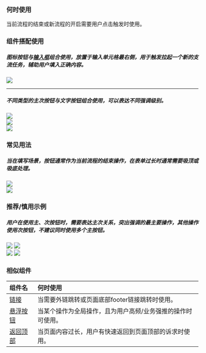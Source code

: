 

### 何时使用

当前流程的结束或新流程的开启需要用户点击触发时使用。

### 组件搭配使用

##### 图标按钮与[输入框](./input)组合使用，放置于输入单元格最右侧，用于触发拉起一个新的支流任务，辅助用户填入正确内容。

<div class="legend">
  <div class="item">
    <img src="https://tdesign.gtimg.com/site/design/mobile-guide/button/button-1.png" />
    <em></em>
  </div>
</div>

<hr />

##### 不同类型的主次按钮与文字按钮组合使用，可以表达不同强调级别。

<div class="legend">
  <div class="item">
    <img src="https://tdesign.gtimg.com/site/design/mobile-guide/button/button-2.png" />
    <em></em>
  </div>

  <div class="item">
    <img src="https://tdesign.gtimg.com/site/design/mobile-guide/button/button-3.png" />
    <em></em>
  </div>
</div>

<div class="legend">
  <div class="item">
    <img src="https://tdesign.gtimg.com/site/design/mobile-guide/button/button-4.png" />
    <em></em>
  </div>
</div>


### 常见用法

##### 当在填写场景，按钮通常作为当前流程的结束操作，在表单过长时通常需要吸顶或吸底处理。
<div class="legend">
  <div class="item">
    <img src="https://tdesign.gtimg.com/site/design/mobile-guide/button/button-5.png" />
    <em></em>
  </div>
  <div class="item">
    <img src="https://tdesign.gtimg.com/site/design/mobile-guide/button/button-6.png" />
    <em></em>
  </div>
</div>


### 推荐/慎用示例

##### 用户在使用主、次按钮时，需要表达主次关系，突出强调的最主要操作，其他操作使用次按钮，不建议同时使用多个主按钮。

<div class="legend">
  <div class="item">
    <img src="https://tdesign.gtimg.com/site/design/mobile-guide/button/button-7.png" />
    <img class="tag" src="https://tdesign.gtimg.com/site/doc/good.png" />
  </div>

  <div class="item">
    <img src="https://tdesign.gtimg.com/site/design/mobile-guide/button/button-8.png" />
    <img class="tag" src="https://tdesign.gtimg.com/site/doc/bad.png" />
  </div>
</div>



### 相似组件

| 组件名                 | 何时使用                                                    |
| :--------------------- | :---------------------------------------------------------- |
| [链接](./link)         | 当需要外链跳转或页面底部footer链接跳转时使用。              |
| [悬浮按钮](./fab)      | 当某个操作为全局操作，且为用户高频/业务强推的操作时可使用。 |
| [返回顶部](./back-top) | 当页面内容过长，用户有快速返回到页面顶部的诉求时使用。      |
